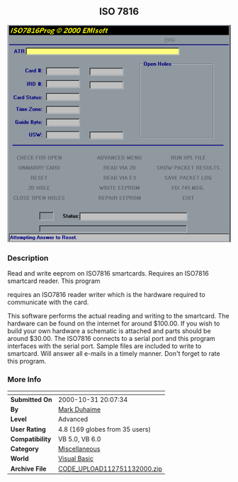 ﻿<div align="center">

## ISO 7816

<img src="PIC20001132153221050.gif">
</div>

### Description

Read and write eeprom on ISO7816 smartcards. Requires an ISO7816 smartcard reader. This program

requires an ISO7816 reader writer which is the hardware required to communicate with the card.

This software performs the actual reading and writing to the smartcard. The hardware can be found on the internet for around $100.00. If you wish to build your own hardware a schematic is attached and parts should be around $30.00. The ISO7816 connects to a serial port and this program interfaces with the serial port. Sample files are included to write to smartcard. Will answer all e-mails in a timely manner. Don't forget to rate this program.
 
### More Info
 


<span>             |<span>
---                |---
**Submitted On**   |2000-10-31 20:07:34
**By**             |[Mark Duhaime](https://github.com/Planet-Source-Code/PSCIndex/blob/master/ByAuthor/mark-duhaime.md)
**Level**          |Advanced
**User Rating**    |4.8 (169 globes from 35 users)
**Compatibility**  |VB 5\.0, VB 6\.0
**Category**       |[Miscellaneous](https://github.com/Planet-Source-Code/PSCIndex/blob/master/ByCategory/miscellaneous__1-1.md)
**World**          |[Visual Basic](https://github.com/Planet-Source-Code/PSCIndex/blob/master/ByWorld/visual-basic.md)
**Archive File**   |[CODE\_UPLOAD112751132000\.zip](https://github.com/Planet-Source-Code/mark-duhaime-iso-7816__1-12514/archive/master.zip)








